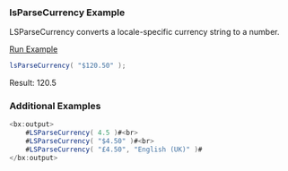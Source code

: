 ### lsParseCurrency Example

LSParseCurrency converts a locale-specific currency string to a number.

<a href="https://try.boxlang.io/?code=eJzLKQ5ILCpOdS4tKkrNS67UUFBSMTQy0DM1UFLQtOYCAKArCIo%3D" target="_blank">Run Example</a>

```java
lsParseCurrency( "$120.50" );

```

Result: 120.5

### Additional Examples


```java
<bx:output>
	#LSParseCurrency( 4.5 )#<br>
	#LSParseCurrency( "$4.50" )#<br>
	#LSParseCurrency( "£4.50", "English (UK)" )#
</bx:output>
```


